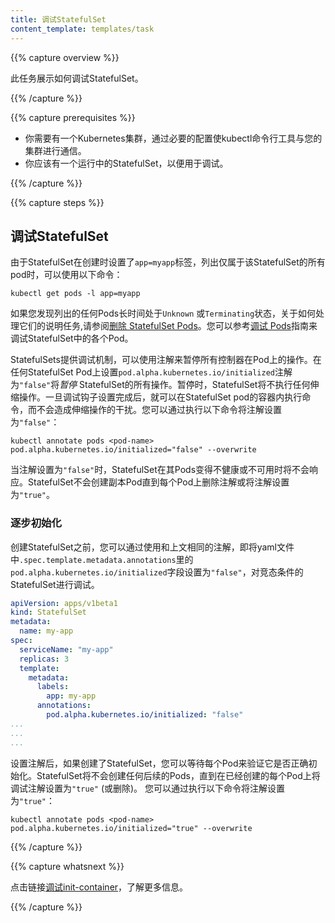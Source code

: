 ```yaml
---
title: 调试StatefulSet
content_template: templates/task
---
```


{{% capture overview %}}

此任务展示如何调试StatefulSet。

{{% /capture %}}

{{% capture prerequisites %}}


* 你需要有一个Kubernetes集群，通过必要的配置使kubectl命令行工具与您的集群进行通信。
* 你应该有一个运行中的StatefulSet，以便用于调试。

{{% /capture %}}

{{% capture steps %}}

## 调试StatefulSet

由于StatefulSet在创建时设置了`app=myapp`标签，列出仅属于该StatefulSet的所有pod时，可以使用以下命令：

```shell
kubectl get pods -l app=myapp
```

如果您发现列出的任何Pods长时间处于`Unknown` 或`Terminating`状态，关于如何处理它们的说明任务,请参阅[删除 StatefulSet Pods](/docs/tasks/manage-stateful-set/delete-pods/)。您可以参考[调试 Pods](/docs/user-guide/debugging-pods-and-replication-controllers/#debugging-pods)指南来调试StatefulSet中的各个Pod。

StatefulSets提供调试机制，可以使用注解来暂停所有控制器在Pod上的操作。在任何StatefulSet Pod上设置`pod.alpha.kubernetes.io/initialized`注解为`"false"`将*暂停* StatefulSet的所有操作。暂停时，StatefulSet将不执行任何伸缩操作。一旦调试钩子设置完成后，就可以在StatefulSet pod的容器内执行命令，而不会造成伸缩操作的干扰。您可以通过执行以下命令将注解设置为`"false"`：

```shell
kubectl annotate pods <pod-name> pod.alpha.kubernetes.io/initialized="false" --overwrite
```

当注解设置为`"false"`时，StatefulSet在其Pods变得不健康或不可用时将不会响应。StatefulSet不会创建副本Pod直到每个Pod上删除注解或将注解设置为`"true"`。

### 逐步初始化

创建StatefulSet之前，您可以通过使用和上文相同的注解，即将yaml文件中`.spec.template.metadata.annotations`里的`pod.alpha.kubernetes.io/initialized`字段设置为`"false"`，对竞态条件的StatefulSet进行调试。

```yaml
apiVersion: apps/v1beta1
kind: StatefulSet
metadata:
  name: my-app
spec:
  serviceName: "my-app"
  replicas: 3
  template:
    metadata:
      labels:
        app: my-app
      annotations:
        pod.alpha.kubernetes.io/initialized: "false"
...
...
...

```

设置注解后，如果创建了StatefulSet，您可以等待每个Pod来验证它是否正确初始化。StatefulSet将不会创建任何后续的Pods，直到在已经创建的每个Pod上将调试注解设置为`"true"` (或删除)。 您可以通过执行以下命令将注解设置为`"true"`：

```shell
kubectl annotate pods <pod-name> pod.alpha.kubernetes.io/initialized="true" --overwrite
```

{{% /capture %}}

{{% capture whatsnext %}}

点击链接[调试init-container](/docs/tasks/troubleshoot/debug-init-containers/)，了解更多信息。

{{% /capture %}}